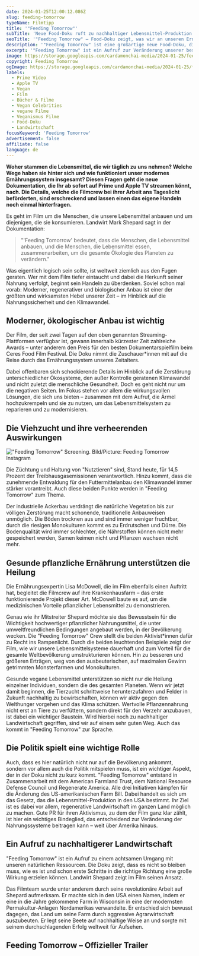 ```yaml
---
date: 2024-01-25T12:00:12.086Z
slug: feeding-tomorrow
typeName: Filmtipp
title: '"Feeding Tomorrow"'
subTitle: 'Neue Food-Doku ruft zu nachhaltiger Lebensmittel-Produktion auf'
seoTitle: '"Feeding Tomorrow" – Food-Doku zeigt, was wir an unseren Ernährungssystemen ändern müssen'
description: '"Feeding Tomorrow" ist eine großartige neue Food-Doku, die uns zeigt, was wir an unseren Ernährungssystemen ändern müssen. Schaut hier direkt rein!'
excerpt: '"Feeding Tomorrow" ist ein Aufruf zur Veränderung unserer bestehenden Ernährungssysteme. Wie das genau funktionieren kann, zeigt die Filmcrew anhand konkreter Beispiele aus den USA. Der Film ist definitiv ein Must-see – er liefert wertvolle Argumente dafür, warum planzliche Lebensmittel auf Dauer den Hunger der Weltbevölkerung stillen und das Klima retten können.'
image: https://storage.googleapis.com/cardamonchai-media/2024-01-25/feeding-tomorrow-soundsvegan-com-3-jpg-imagine-b87858_a0785b_1024_768/640.webp
copyright: Feeding Tomorrow
ogImage: https://storage.googleapis.com/cardamonchai-media/2024-01-25/feeding-tomorrow-soundsvegan-com-og-jpg-imagine-f8f8d8_9c7a5d_1200_628/640.webp
labels:
  - Prime Video
  - Apple TV
  - Vegan
  - Film
  - Bücher & Filme
  - Vegan Celebrities
  - vegane Filme
  - Veganismus Filme
  - Food-Doku
  - Landwirtschaft
focusKeyword: 'Feeding Tomorrow'
advertisement: false
affiliate: false
language: de
---
```


**Woher stammen die Lebensmittel, die wir täglich zu uns nehmen? Welche Wege haben sie hinter sich und wie funktioniert unser modernes Ernährungssystem insgesamt? Diesen Fragen geht die neue Dokumentation, die Ihr ab sofort auf Prime und Apple TV streamen könnt, nach. Die Details, welche die Filmcrew bei ihrer Arbeit ans Tageslicht beförderten, sind erschreckend und lassen einen das eigene Handeln noch einmal hinterfragen.**

Es geht im Film um die Menschen, die unsere Lebensmittel anbauen und um diejenigen, die sie konsumieren. Landwirt Mark Shepard sagt in der Dokumentation:

> "'Feeding Tomorrow' bedeutet, dass die Menschen, die Lebensmittel anbauen, und die Menschen, die Lebensmittel essen, zusammenarbeiten, um die gesamte Ökologie des Planeten zu verändern."

Was eigentlich logisch sein sollte, ist weltweit ziemlich aus den Fugen geraten. Wer mit dem Film tiefer eintaucht und dabei die Herkunft seiner Nahrung verfolgt, beginnt sein Handeln zu überdenken. Soviel schon mal vorab: Moderner, regenerativer und biologischer Anbau ist einer der größten und wirksamsten Hebel unserer Zeit – im Hinblick auf die Nahrungssicherheit und den Klimawandel.

## Moderner, ökologischer Anbau ist wichtig

Der Film, der seit zwei Tagen auf den oben genannten Streaming-Plattformen verfügbar ist, gewann innerhalb kürzester Zeit zahlreiche Awards – unter anderem den Preis für den besten Dokumentarspielfilm beim Ceres Food Film Festival. Die Doku nimmt die Zuschauer\*innen mit auf die Reise durch das Ernährungssystem unseres Zeitalters.

Dabei offenbaren sich schockierende Details im Hinblick auf die Zerstörung unterschiedlicher Ökosysteme, den außer Kontrolle geratenen Klimawandel und nicht zuletzt die menschliche Gesundheit. Doch es geht nicht nur um die negativen Seiten. Im Fokus stehen vor allem die wirkungsvollen Lösungen, die sich uns bieten – zusammen mit dem Aufruf, die Ärmel hochzukrempeln und sie zu nutzen, um das Lebensmittelsystem zu reparieren und zu modernisieren.

## Die Viehzucht und ihre verheerenden Auswirkungen

!["Feeding Tomorrow" Screening. Bild/Picture: Feeding Tomorrow Instagram](https://storage.googleapis.com/cardamonchai-media/2024-01-25/feeding-tomorrow-soundsvegan-com-2-jpg-imagine-080808_615548_1024_768/640.webp '"Feeding Tomorrow" Screening. Bild/Picture: Feeding Tomorrow Instagram')

Die Züchtung und Haltung von "Nutztieren" sind, Stand heute, für 14,5 Prozent der Treibhausgasemissionen verantwortlich. Hinzu kommt, dass die zunehmende Entwaldung für den Futtermittelanbau den Klimawandel immer stärker vorantreibt. Auch diese beiden Punkte werden in "Feeding Tomorrow" zum Thema.

Der industrielle Ackerbau verdrängt die natürliche Vegetation bis zur völligen Zerstörung macht schonende, traditionelle Anbauweisen unmöglich. Die Böden trocknen aus und sind immer weniger fruchtbar, durch die riesigen Monokulturen kommt es zu Erdrutschen und Dürre. Die Bodenqualität wird immer schlechter, die Nährstoffen können nicht mehr gespeichert werden, Samen keimen nicht und Pflanzen wachsen nicht mehr.

## Gesunde pflanzliche Ernährung unterstützen die Heilung

Die Ernährungsexpertin Lisa McDowell, die im Film ebenfalls einen Auftritt hat, begleitet die Filmcrew auf ihre Krankenhausfarm – das erste funktionierende Projekt dieser Art. McDowell baute es auf, um die medizinischen Vorteile pflanzlicher Lebensmittel zu demonstrieren.

Genau wie ihr Mitstreiter Shepard möchte sie das Bewusstsein für die Wichtigkeit hochwertiger pflanzlicher Nahrungsmittel, die unter umweltfreundlichen Bedingungen angebaut werden, in der Bevölkerung wecken. Die "Feeding Tomorrow" Crew stellt die beiden Aktivist\*innen dafür zu Recht ins Rampenlicht. Durch die beiden leuchtenden Beispiele zeigt der Film, wie wir unsere Lebensmittelsysteme dauerhaft und zum Vorteil für die gesamte Weltbevölkerung umstrukturieren können. Hin zu besseren und größeren Erträgen, weg von den ausbeuterischen, auf maximalen Gewinn getrimmten Monsterfarmen und Monokulturen.

Gesunde vegane Lebensmittel unterstützen so nicht nur die Heilung einzelner Individuen, sondern die des gesamten Planeten. Wenn wir jetzt damit beginnen, die Tierzucht schrittweise herunterzufahren und Felder in Zukunft nachhaltig zu bewirtschaften, können wir aktiv gegen den Welthunger vorgehen und das Klima schützen. Wertvolle Pflanzennahrung nicht erst an Tiere zu verfüttern, sondern direkt für den Verzehr anzubauen, ist dabei ein wichtiger Baustein. Wird hierbei noch zu nachhaltiger Landwirtschaft gegriffen, sind wir auf einem sehr guten Weg. Auch das kommt in "Feeding Tomorrow" zur Sprache.

## Die Politik spielt eine wichtige Rolle

Auch, dass es hier natürlich nicht nur auf die Bevölkerung ankommt, sondern vor allem auch die Politik mitspielen muss, ist ein wichtiger Aspekt, der in der Doku nicht zu kurz kommt. "Feeding Tomorrow" entstand in Zusammenarbeit mit dem American Farmland Trust, dem National Resource Defense Council und Regenerate America. Alle drei Initiativen kämpfen für die Änderung des US-amerikanischen Farm Bill. Dabei handelt es sich um das Gesetz, das die Lebensmittel-Produktion in den USA bestimmt. Ihr Ziel ist es dabei vor allem, regenerative Landwirtschaft im ganzen Land möglich zu machen. Gute PR für ihren Aktivismus, zu dem der Film ganz klar zählt, ist hier ein wichtiges Bindeglied, das entscheidend zur Veränderung der Nahrungssysteme beitragen kann – weit über Amerika hinaus.

## Ein Aufruf zu nachhaltigerer Landwirtschaft

"Feeding Tomorrow" ist ein Aufruf zu einem achtsamen Umgang mit unseren natürlichen Ressourcen. Die Doku zeigt, dass es nicht so bleiben muss, wie es ist und schon erste Schritte in die richtige Richtung eine große Wirkung erzielen können. Landwirt Shepard zeigt im Film seinen Ansatz.

Das Filmteam wurde unter anderem durch seine revolutionäre Arbeit auf Shepard aufmerksam. Er machte sich in den USA einen Namen, indem er eine in die Jahre gekommene Farm in Wisconsin in eine der modernsten Permakultur-Anlagen Nordamerikas verwandelte. Er entschied sich bewusst dagegen, das Land um seine Farm durch aggressive Agrarwirtschaft auszubeuten. Er legt seine Beete auf nachhaltige Weise an und sorgte mit seinem durchschlagenden Erfolg weltweit für Aufsehen.

## Feeding Tomorrow – Offizieller Trailer

<YouTube id="SLBJ6kFz5Bw" />
